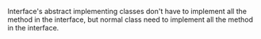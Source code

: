 Interface's abstract implementing classes don't have to implement all the method in the interface, but normal class need to implement all the method in the interface.